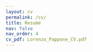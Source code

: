 ```yaml
---
layout: cv
permalink: /cv/
title: Resume
nav: false
nav_order: 4
cv_pdf: Lorenzo_Pappone_CV.pdf
---
```

